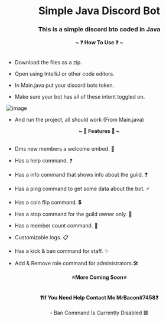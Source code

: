<h1 align="center">Simple Java Discord Bot</h1>
<h3 align="center">This is a simple discord bto coded in Java</h3>

<p align="center">
  <b>~ ❓ How To Use ❓ ~</b><br><br>
  
 -  Download the files as a zip.
 
 -  Open using IntelliJ or other code editors.
 
 -  In Main.java put your discord bots token.
 
 -  Make sure your bot has all of these intent toggled on.
 
 ![image](https://user-images.githubusercontent.com/105984061/218180335-71f0213b-ec2f-49ed-a883-967160aa1f63.png)
 
 - And run the project, all should work (From Main.java)
</p>

<p align="center">
  <b>~ 🌠 Features 🌠 ~</b><br><br>
  
  - Dms new members a welcome embed. 👋
  
  - Has a help command. ❓
  
  - Has a info command that shows info about the guild. ❓
  
  - Has a ping command to get some data about the bot. ⚡
  
  - Has a coin flip command. 💲
  
  - Has a stop command for the guild owner only. 🛑
  
  - Has a member count command. 🔢
  
  - Customizable logs. 📋

  - Has a kick & ban command for staff. ✨
  
  - Add & Remove role command for administrators.🛠
</p>
<p align="center">
  <b>⭐More Coming Soon⭐</b><br><br>
</p>
</p>
<p align="center">
  <b>❓If You Need Help Contact Me MrBacon#7458❓</b><br><br> 
  - Ban Command Is Currently Disabled 🟥
</p>
